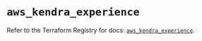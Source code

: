 # `aws_kendra_experience`

Refer to the Terraform Registry for docs: [`aws_kendra_experience`](https://registry.terraform.io/providers/hashicorp/aws/4.54.0/docs/resources/kendra_experience).
